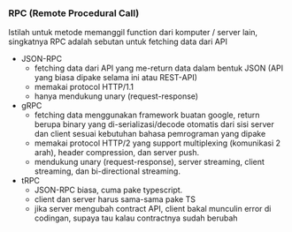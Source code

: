 ### RPC (Remote Procedural Call) 
Istilah untuk metode memanggil function dari komputer / server lain, singkatnya RPC adalah sebutan untuk fetching data dari API

- JSON-RPC
    - fetching data dari API yang me-return data dalam bentuk JSON (API yang biasa dipake selama ini atau REST-API)
    - memakai protocol HTTP/1.1
    - hanya mendukung unary (request-response)
- gRPC
    - fetching data menggunakan framework buatan google, return berupa binary yang di-serializasi/decode otomatis dari sisi server dan client sesuai kebutuhan bahasa pemrograman yang dipake
    - memakai protocol HTTP/2 yang support multiplexing (komunikasi 2 arah), header compression, dan server push.
    - mendukung unary (request-response), server streaming, client streaming, dan bi-directional streaming.
- tRPC
    - JSON-RPC biasa, cuma pake typescript.
    - client dan server harus sama-sama pake TS
    - jika server mengubah contract API, client bakal munculin error di codingan, supaya tau kalau contractnya sudah berubah